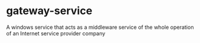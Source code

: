 # gateway-service
A windows service that acts as a middleware service of the whole operation of an Internet service provider company
